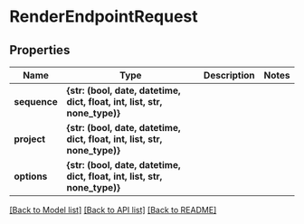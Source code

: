 # RenderEndpointRequest


## Properties

Name | Type | Description | Notes
------------ | ------------- | ------------- | -------------
**sequence** | **{str: (bool, date, datetime, dict, float, int, list, str, none_type)}** |  | 
**project** | **{str: (bool, date, datetime, dict, float, int, list, str, none_type)}** |  | 
**options** | **{str: (bool, date, datetime, dict, float, int, list, str, none_type)}** |  | 

[[Back to Model list]](../README.md#models) [[Back to API list]](../README.md#api-endpoints) [[Back to README]](../README.md)


